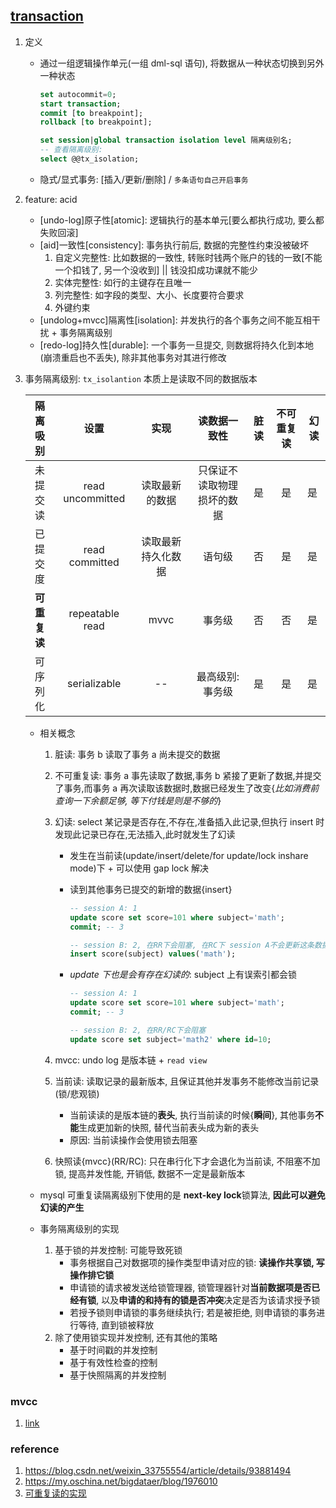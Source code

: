 ## [transaction](https://github.com/alice52/java-ocean/issues/90)

1. 定义

   - 通过一组逻辑操作单元(一组 dml-sql 语句), 将数据从一种状态切换到另外一种状态

     ```sql
     set autocommit=0;
     start transaction;
     commit [to breakpoint];
     rollback [to breakpoint];

     set session|global transaction isolation level 隔离级别名;
     -- 查看隔离级别:
     select @@tx_isolation;
     ```

   - 隐式/显式事务: [插入/更新/删除] / `多条语句自己开启事务`

2. feature: acid

   - [undo-log]原子性[atomic]: 逻辑执行的基本单元[要么都执行成功, 要么都失败回滚]
   - [aid]一致性[consistency]: 事务执行前后, 数据的完整性约束没被破坏
     1. 自定义完整性: 比如数据的一致性, 转账时钱两个账户的钱的一致[不能一个扣钱了, 另一个没收到] || 钱没扣成功课就不能少
     2. 实体完整性: 如行的主键存在且唯一
     3. 列完整性: 如字段的类型、大小、长度要符合要求
     4. 外键约束
   - [undolog+mvcc]隔离性[isolation]: 并发执行的各个事务之间不能互相干扰 + 事务隔离级别
   - [redo-log]持久性[durable]: 一个事务一旦提交, 则数据将持久化到本地(崩溃重启也不丢失), 除非其他事务对其进行修改

3. 事务隔离级别: `tx_isolantion` 本质上是读取不同的数据版本

   |   隔离吸别   |       设置       |        实现        |        读数据一致性        | 脏读 | 不可重复读 | 幻读 |
   | :----------: | :--------------: | :----------------: | :------------------------: | :--: | :--------: | ---- |
   |   未提交读   | read uncommitted |   读取最新的数据   | 只保证不读取物理损坏的数据 |  是  |     是     | 是   |
   |   已提交度   |  read committed  | 读取最新持久化数据 |           语句级           |  否  |     是     | 是   |
   | **可重复读** | repeatable read  |        mvvc        |           事务级           |  否  |     否     | 是   |
   |   可序列化   |   serializable   |         --         |      最高级别: 事务级      |  是  |     是     | 是   |

   - 相关概念

     1. 脏读: 事务 b 读取了事务 a 尚未提交的数据
     2. 不可重复读: 事务 a 事先读取了数据,事务 b 紧接了更新了数据,并提交了事务,而事务 a 再次读取该数据时,数据已经发生了改变{_比如消费前查询一下余额足够, 等下付钱是则是不够的_}
     3. 幻读: select 某记录是否存在,不存在,准备插入此记录,但执行 insert 时发现此记录已存在,无法插入,此时就发生了幻读

        - 发生在当前读(update/insert/delete/for update/lock inshare mode)下 + 可以使用 gap lock 解决
        - 读到其他事务已提交的新增的数据{insert}

          ```sql
          -- session A: 1
          update score set score=101 where subject='math';
          commit; -- 3

          -- session B: 2, 在RR下会阻塞, 在RC下 session A不会更新这条数据
          insert score(subject) values('math');
          ```

        - _update 下也是会有存在幻读的_: subject 上有误索引都会锁

          ```sql
          -- session A: 1
          update score set score=101 where subject='math';
          commit; -- 3

          -- session B: 2, 在RR/RC下会阻塞
          update score set subject='math2' where id=10;
          ```

     4. mvcc: undo log 是版本链 + `read view`
     5. 当前读: 读取记录的最新版本, 且保证其他并发事务不能修改当前记录(锁/悲观锁)
        - 当前读读的是版本链的**表头**, 执行当前读的时候{**瞬间**}, 其他事务**不能**生成更加新的快照, 替代当前表头成为新的表头
        - 原因: 当前读操作会使用锁去阻塞
     6. 快照读{mvcc}(RR/RC): 只在串行化下才会退化为当前读, 不阻塞不加锁, 提高并发性能, 开销低, 数据不一定是最新版本

   - mysql 可重复读隔离级别下使⽤的是 **next-key lock**锁算法, **因此可以避免幻读的产⽣**
   - 事务隔离级别的实现

     1. 基于锁的并发控制: 可能导致死锁
        - 事务根据自己对数据项的操作类型申请对应的锁: **读操作共享锁, 写操作排它锁**
        - 申请锁的请求被发送给锁管理器, 锁管理器针对**当前数据项是否已经有锁**, 以及**申请的和持有的锁是否冲突**决定是否为该请求授予锁
        - 若授予锁则申请锁的事务继续执行; 若是被拒绝, 则申请锁的事务进行等待, 直到锁被释放
     2. 除了使用锁实现并发控制, 还有其他的策略
        - 基于时间戳的并发控制
        - 基于有效性检查的控制
        - 基于快照隔离的并发控制

### mvcc

1. [link](./05.transaction.mvcc.md)

### reference

1. https://blog.csdn.net/weixin_33755554/article/details/93881494
2. https://my.oschina.net/bigdataer/blog/1976010
3. [可重复读的实现](https://www.cnblogs.com/yuzhuang/p/11585774.html)
